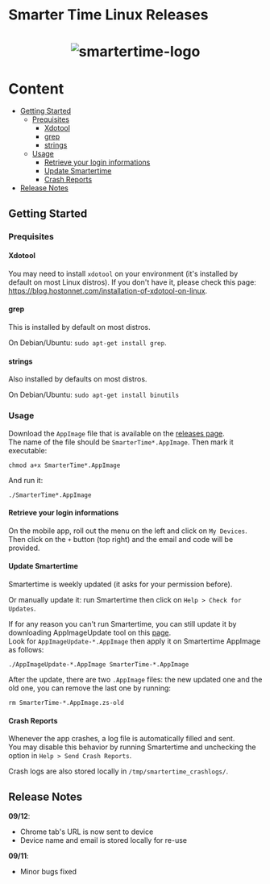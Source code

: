 # Smarter Time Linux Releases

<h1 align="center">
  <img src="https://www.androidplanet.nl/wp-content/uploads/2018/01/smartertime-580x375.jpg" alt="smartertime-logo">
</h1>

# Content
- [Getting Started](#getting-started)
  * [Prequisites](#prequisites)
    + [Xdotool](#xdotool)
    + [grep](#grep)
    + [strings](#strings)
  * [Usage](#usage)
    + [Retrieve your login informations](#retrieve-your-login-informations)
    + [Update Smartertime](#update-smartertime)
    + [Crash Reports](#crash-reports)
- [Release Notes](#release-notes)

## Getting Started

### Prequisites

#### Xdotool

You may need to install `xdotool` on your environment (it's installed by default on most Linux distros).
If you don't have it, please check this page: https://blog.hostonnet.com/installation-of-xdotool-on-linux.

#### grep

This is installed by default on most distros.  
  
On Debian/Ubuntu: `sudo apt-get install grep`.

#### strings

Also installed by defaults on most distros.  
  
On Debian/Ubuntu: `sudo apt-get install binutils`

### Usage

Download the `AppImage` file that is available on the [releases page](https://github.com/Smartertime/SmarterTimeLinux/releases).  
The name of the file should be `SmarterTime*.AppImage`. Then mark it executable:
```
chmod a+x SmarterTime*.AppImage
```
And run it:
```
./SmarterTime*.AppImage
```

#### Retrieve your login informations

On the mobile app, roll out the menu on the left and click on `My Devices`.  
Then click on the `+` button (top right) and the email and code will be provided.  

#### Update Smartertime

Smartertime is weekly updated (it asks for your permission before).

Or manually update it: run Smartertime then click on `Help > Check for Updates`.  
  
If for any reason you can't run Smartertime, you can still update it by downloading AppImageUpdate tool on this [page](https://github.com/AppImage/AppImageUpdate/releases/).  
Look for `AppImageUpdate-*.AppImage` then apply it on Smartertime AppImage as follows:

```
./AppImageUpdate-*.AppImage SmarterTime-*.AppImage
```

After the update, there are two `.AppImage` files: the new updated one and the old one, you can remove the last one by running:

```
rm SmarterTime-*.AppImage.zs-old
```

#### Crash Reports

Whenever the app crashes, a log file is automatically filled and sent.  
You may disable this behavior by running Smartertime and unchecking the option in `Help > Send Crash Reports`.
  
Crash logs are also stored locally in `/tmp/smartertime_crashlogs/`.

## Release Notes

**09/12**:
- Chrome tab's URL is now sent to device
- Device name and email is stored locally for re-use

**09/11**:
- Minor bugs fixed
